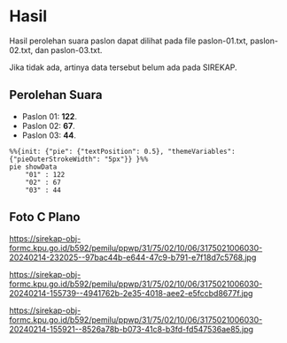 # Hasil

Hasil perolehan suara paslon dapat dilihat pada file paslon-01.txt, paslon-02.txt, dan paslon-03.txt.

Jika tidak ada, artinya data tersebut belum ada pada SIREKAP.

## Perolehan Suara

 * Paslon 01: **122**.
 * Paslon 02: **67**.
 * Paslon 03: **44**.

```mermaid
%%{init: {"pie": {"textPosition": 0.5}, "themeVariables": {"pieOuterStrokeWidth": "5px"}} }%%
pie showData
    "01" : 122
    "02" : 67
    "03" : 44
```
## Foto C Plano

https://sirekap-obj-formc.kpu.go.id/b592/pemilu/ppwp/31/75/02/10/06/3175021006030-20240214-232025--97bac44b-e644-47c9-b791-e7f18d7c5768.jpg

https://sirekap-obj-formc.kpu.go.id/b592/pemilu/ppwp/31/75/02/10/06/3175021006030-20240214-155739--4941762b-2e35-4018-aee2-e5fccbd8677f.jpg

https://sirekap-obj-formc.kpu.go.id/b592/pemilu/ppwp/31/75/02/10/06/3175021006030-20240214-155921--8526a78b-b073-41c8-b3fd-fd547536ae85.jpg
